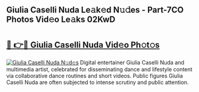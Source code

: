 ## Giulia Caselli Nuda Le𝚊k𝚎d N𝚞𝚍es - Part-7CO Photos Vid𝚎o Le𝚊ks 02KwD

# <h2><a href="http://fbeldxi.evod.top/?m=Giulia+Caselli+Nuda">🔗 👉🔴 Giulia Caselli Nuda Vid𝚎o Ph𝚘t𝚘s</a></h2>

[![Giulia Caselli Nuda N𝚞d𝚎s](https://i.imgur.com/8V9OHl7.gif)](http://fbeldxi.evod.top/?m=Giulia+Caselli+Nuda)
Digital entertainer Giulia Caselli Nuda and multimedia artist, celebrated for disseminating dance and lifestyle content via collaborative dance routines and short videos. Public figures Giulia Caselli Nuda are often subjected to intense scrutiny and public attention. 
